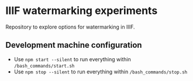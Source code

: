 # IIIF watermarking experiments

Repository to explore options for watermarking in IIIF.

## Development machine configuration

* Use `npm start --silent` to run everything within `/bash_commands/start.sh`
* Use `npm stop --silent` to run everything within `/bash_commands/stop.sh`
